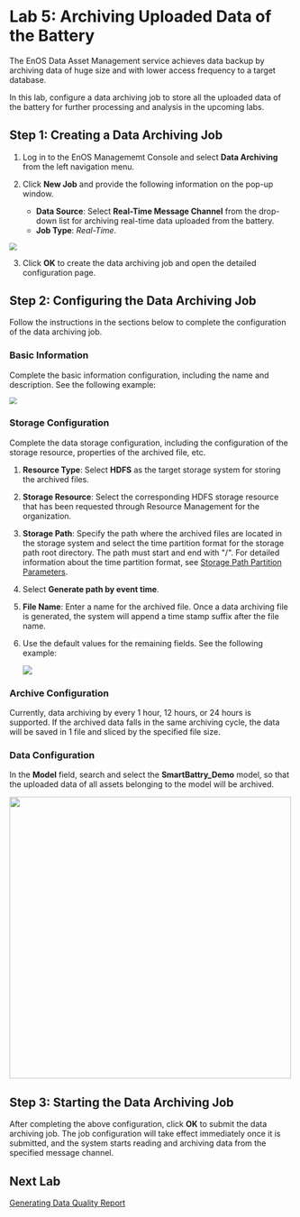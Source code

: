 # Lab 5: Archiving Uploaded Data of the Battery

The EnOS Data Asset Management service achieves data backup by archiving data of huge size and with lower access frequency to a target database.

In this lab, configure a data archiving job to store all the uploaded data of the battery for further processing and analysis in the upcoming labs.

## Step 1: Creating a Data Archiving Job

1. Log in to the EnOS Managememt Console and select **Data Archiving** from the left navigation menu.

2. Click **New Job** and provide the following information on the pop-up window.

   - **Data Source**: Select **Real-Time Message Channel** from the drop-down list for archiving real-time data uploaded from the battery.
   - **Job Type**: *Real-Time*.
   
<img src="media/creating_archiving_job.png" style="zoom: 80%;" />
   
3. Click **OK** to create the data archiving job and open the detailed configuration page.


## Step 2: Configuring the Data Archiving Job

Follow the instructions in the sections below to complete the configuration of the data archiving job.

### Basic Information

Complete the basic information configuration, including the name and description. See the following example:

<img src="media/archiving_basic_config.PNG" style="zoom:80%;" />

### Storage Configuration

Complete the data storage configuration, including the configuration of the storage resource, properties of the archived file, etc.

1. **Resource Type**: Select **HDFS** as the target storage system for storing the archived files.

2. **Storage Resource**: Select the corresponding HDFS storage resource that has been requested through Resource Management for the organization.

3. **Storage Path**: Specify the path where the archived files are located in the storage system and select the time partition format for the storage path root directory. The path must start and end with "/". For detailed information about the time partition format, see [Storage Path Partition Parameters](https://support.envisioniot.com/docs/data-asset/en/latest/reference/archive_storage#storage-path-partition-parameters).

4. Select **Generate path by event time**.

5. **File Name**: Enter a name for the archived file. Once a data archiving file is generated, the system will append a time stamp suffix after the file name.

6. Use the default values for the remaining fields. See the following example:

   ![](media/archiving_storage_config.png)


### Archive Configuration

Currently, data archiving by every 1 hour, 12 hours, or 24 hours is supported. If the archived data falls in the same archiving cycle, the data will be saved in 1 file and sliced by the specified file size.

### Data Configuration

In the **Model** field, search and select the **SmartBattry_Demo** model, so that the uploaded data of all assets belonging to the model will be archived.

<img src="media/archiving_data_config.png" width="500px" />



## Step 3: Starting the Data Archiving Job

After completing the above configuration, click **OK** to submit the data archiving job. The job configuration will take effect immediately once it is submitted, and the system starts reading and archiving data from the specified message channel.


## Next Lab

[Generating Data Quality Report](303-6_generating_data_quality_report.md)
